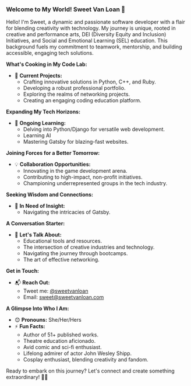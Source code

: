 ### Welcome to My World! Sweet Van Loan 🌟

Hello! I'm Sweet, a dynamic and passionate software developer with a flair for blending creativity with technology. My journey is unique, rooted in creative and performance arts, DEI (Diversity Equity and Inclusion) Initiatives, and Social and Emotional Learning (SEL) education. This background fuels my commitment to teamwork, mentorship, and building accessible, engaging tech solutions.

**What's Cooking in My Code Lab:**
- 🚀 **Current Projects:**
  - Crafting innovative solutions in Python, C++, and Ruby.
  - Developing a robust professional portfolio.
  - Exploring the realms of networking projects.
  - Creating an engaging coding education platform.

**Expanding My Tech Horizons:**
- 🌿 **Ongoing Learning:**
  - Delving into Python/Django for versatile web development.
  - Learning AI
  - Mastering Gatsby for blazing-fast websites.

**Joining Forces for a Better Tomorrow:**
- 💡 **Collaboration Opportunities:**
  - Innovating in the game development arena.
  - Contributing to high-impact, non-profit initiatives.
  - Championing underrepresented groups in the tech industry.

**Seeking Wisdom and Connections:**
- 🤔 **In Need of Insight:**
  - Navigating the intricacies of Gatsby.

**A Conversation Starter:**
- 💬 **Let's Talk About:**
  - Educational tools and resources.
  - The intersection of creative industries and technology.
  - Navigating the journey through bootcamps.
  - The art of effective networking.

**Get in Touch:**
- 📬 **Reach Out:**
  - Tweet me: [@sweetvanloan](https://twitter.com/sweetvanloan)
  - Email: [sweet@sweetvanloan.com](mailto:sweet@sweetvanloan.com)

**A Glimpse Into Who I Am:**
- 😊 **Pronouns:** She/Her/Hers
- ⚡ **Fun Facts:**
  - Author of 51+ published works.
  - Theatre education aficionado.
  - Avid comic and sci-fi enthusiast.
  - Lifelong admirer of actor John Wesley Shipp.
  - Cosplay enthusiast, blending creativity and fandom.

Ready to embark on this journey? Let's connect and create something extraordinary! 🌈✨
